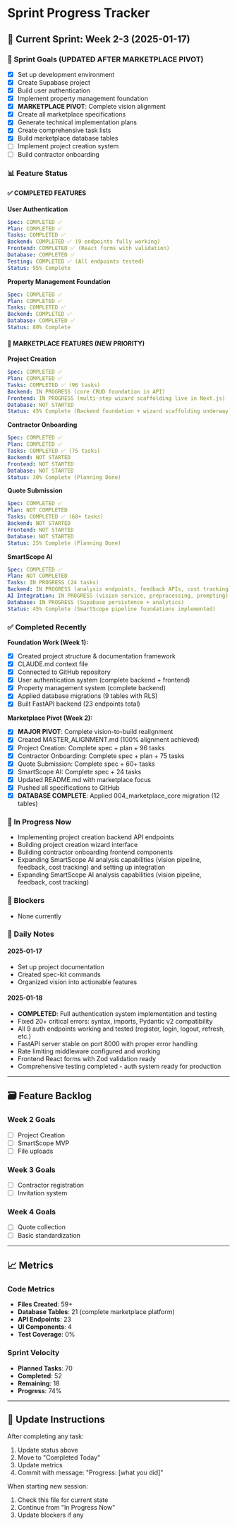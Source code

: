 # Sprint Progress Tracker

## 📅 Current Sprint: Week 2-3 (2025-01-17)

### 🎯 Sprint Goals (UPDATED AFTER MARKETPLACE PIVOT)
- [x] Set up development environment
- [x] Create Supabase project  
- [x] Build user authentication
- [x] Implement property management foundation
- [x] **MARKETPLACE PIVOT**: Complete vision alignment
- [x] Create all marketplace specifications
- [x] Generate technical implementation plans
- [x] Create comprehensive task lists
- [x] Build marketplace database tables
- [ ] Implement project creation system
- [ ] Build contractor onboarding

### 📊 Feature Status

#### ✅ COMPLETED FEATURES

**User Authentication**
```yaml
Spec: COMPLETED ✅
Plan: COMPLETED ✅  
Tasks: COMPLETED ✅
Backend: COMPLETED ✅ (9 endpoints fully working)
Frontend: COMPLETED ✅ (React forms with validation)
Database: COMPLETED ✅
Testing: COMPLETED ✅ (All endpoints tested)
Status: 95% Complete
```

**Property Management Foundation**
```yaml
Spec: COMPLETED ✅
Plan: COMPLETED ✅
Tasks: COMPLETED ✅
Backend: COMPLETED ✅
Database: COMPLETED ✅
Status: 80% Complete
```

#### 🚧 MARKETPLACE FEATURES (NEW PRIORITY)

**Project Creation**
```yaml
Spec: COMPLETED ✅
Plan: COMPLETED ✅
Tasks: COMPLETED ✅ (96 tasks)
Backend: IN PROGRESS (core CRUD foundation in API)
Frontend: IN PROGRESS (multi-step wizard scaffolding live in Next.js)
Database: NOT STARTED
Status: 45% Complete (Backend foundation + wizard scaffolding underway)
```

**Contractor Onboarding** 
```yaml
Spec: COMPLETED ✅
Plan: COMPLETED ✅
Tasks: COMPLETED ✅ (75 tasks)
Backend: NOT STARTED
Frontend: NOT STARTED
Database: NOT STARTED
Status: 30% Complete (Planning Done)
```

**Quote Submission**
```yaml
Spec: COMPLETED ✅
Plan: NOT COMPLETED
Tasks: COMPLETED ✅ (60+ tasks)
Backend: NOT STARTED
Frontend: NOT STARTED
Database: NOT STARTED
Status: 25% Complete (Planning Done)
```

**SmartScope AI**
```yaml
Spec: COMPLETED ✅
Plan: NOT COMPLETED
Tasks: IN PROGRESS (24 tasks)
Backend: IN PROGRESS (analysis endpoints, feedback APIs, cost tracking)
AI Integration: IN PROGRESS (vision service, preprocessing, prompting)
Database: IN PROGRESS (Supabase persistence + analytics)
Status: 45% Complete (SmartScope pipeline foundations implemented)
```

### ✅ Completed Recently
**Foundation Work (Week 1):**
- [x] Created project structure & documentation framework
- [x] CLAUDE.md context file
- [x] Connected to GitHub repository
- [x] User authentication system (complete backend + frontend)
- [x] Property management system (complete backend)
- [x] Applied database migrations (9 tables with RLS)
- [x] Built FastAPI backend (23 endpoints total)

**Marketplace Pivot (Week 2):**
- [x] **MAJOR PIVOT**: Complete vision-to-build realignment
- [x] Created MASTER_ALIGNMENT.md (100% alignment achieved)
- [x] Project Creation: Complete spec + plan + 96 tasks
- [x] Contractor Onboarding: Complete spec + plan + 75 tasks  
- [x] Quote Submission: Complete spec + 60+ tasks
- [x] SmartScope AI: Complete spec + 24 tasks
- [x] Updated README.md with marketplace focus
- [x] Pushed all specifications to GitHub
- [x] **DATABASE COMPLETE**: Applied 004_marketplace_core migration (12 tables)

### 🔄 In Progress Now
- Implementing project creation backend API endpoints
- Building project creation wizard interface
- Building contractor onboarding frontend components
- Expanding SmartScope AI analysis capabilities (vision pipeline, feedback, cost tracking) and setting up integration
- Expanding SmartScope AI analysis capabilities (vision pipeline, feedback, cost tracking)

### 🚫 Blockers
- None currently

### 📝 Daily Notes

#### 2025-01-17
- Set up project documentation
- Created spec-kit commands
- Organized vision into actionable features

#### 2025-01-18
- **COMPLETED**: Full authentication system implementation and testing
- Fixed 20+ critical errors: syntax, imports, Pydantic v2 compatibility
- All 9 auth endpoints working and tested (register, login, logout, refresh, etc.)
- FastAPI server stable on port 8000 with proper error handling
- Rate limiting middleware configured and working
- Frontend React forms with Zod validation ready
- Comprehensive testing completed - auth system ready for production

---

## 🗃️ Feature Backlog

### Week 2 Goals
- [ ] Project Creation
- [ ] SmartScope MVP
- [ ] File uploads

### Week 3 Goals
- [ ] Contractor registration
- [ ] Invitation system

### Week 4 Goals
- [ ] Quote collection
- [ ] Basic standardization

---

## 📈 Metrics

### Code Metrics
- **Files Created**: 59+
- **Database Tables**: 21 (complete marketplace platform)
- **API Endpoints**: 23
- **UI Components**: 4
- **Test Coverage**: 0%

### Sprint Velocity
- **Planned Tasks**: 70
- **Completed**: 52
- **Remaining**: 18
- **Progress**: 74%

---

## 🔄 Update Instructions

After completing any task:
1. Update status above
2. Move to "Completed Today"
3. Update metrics
4. Commit with message: "Progress: [what you did]"

When starting new session:
1. Check this file for current state
2. Continue from "In Progress Now"
3. Update blockers if any